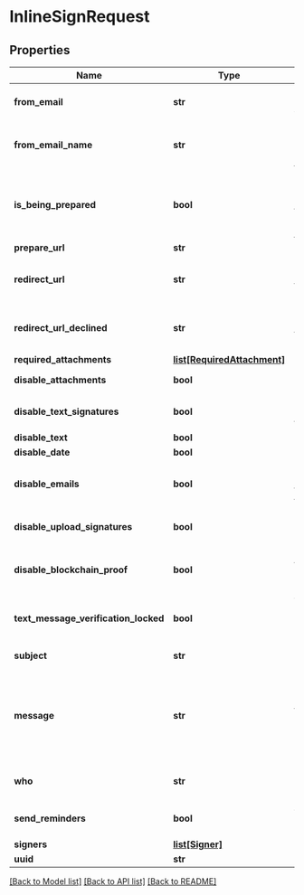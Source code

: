 # InlineSignRequest

## Properties
Name | Type | Description | Notes
------------ | ------------- | ------------- | -------------
**from_email** | **str** | Email of user sending the SignRequest (must be a validated email) | [optional] 
**from_email_name** | **str** | Name to be used in the &#x60;From&#x60; email header, e.g. &#x60;{from_email_name} &lt;no-reply@signrequest.com&gt;&#x60; | [optional] 
**is_being_prepared** | **bool** | Have the sender of a SignRequest prepare the document before sending the request out, see: [prepare using the web interface](#section/Preparing-a-document/Prepare-using-the-web-interface) | [optional] 
**prepare_url** | **str** |  | [optional] 
**redirect_url** | **str** | URL at which SignRequest will redirect to when a document is signed | [optional] 
**redirect_url_declined** | **str** | URL at which SignRequest will redirect to when a document is declined | [optional] 
**required_attachments** | [**list[RequiredAttachment]**](RequiredAttachment.md) |  | [optional] 
**disable_attachments** | **bool** | Disable uploading/adding of attachments | [optional] 
**disable_text_signatures** | **bool** | Disable usage of signatures generated by typing (text) | [optional] 
**disable_text** | **bool** | Disable adding of text | [optional] 
**disable_date** | **bool** | Disable adding of dates | [optional] 
**disable_emails** | **bool** | Disable all SignRequest status emails as well as the email that contains the signed documents | [optional] 
**disable_upload_signatures** | **bool** | Disable usage of uploaded signatures (images) | [optional] 
**disable_blockchain_proof** | **bool** | Disables storing timestamp proof hashes in blockchain integrations. | [optional] 
**text_message_verification_locked** | **bool** | When true a text message verification is needed before the signer can see the document | [optional] 
**subject** | **str** | Subject of SignRequest email | [optional] 
**message** | **str** | Message to include in SignRequest email, may contain the following html tags: &#x60;a&#x60;, &#x60;abbr&#x60;, &#x60;acronym&#x60;, &#x60;b&#x60;, &#x60;blockquote&#x60;, &#x60;code&#x60;, &#x60;em&#x60;, &#x60;i&#x60;, &#x60;ul&#x60;, &#x60;li&#x60;, &#x60;ol&#x60;, and &#x60;strong&#x60; | [optional] 
**who** | **str** | &#x60;m&#x60;: only me, &#x60;mo&#x60;: me and others, &#x60;o&#x60;: only others | [optional] 
**send_reminders** | **bool** | Automatically remind signers to sign a document | [optional] 
**signers** | [**list[Signer]**](Signer.md) |  | [optional] 
**uuid** | **str** |  | [optional] 

[[Back to Model list]](../README.md#documentation-for-models) [[Back to API list]](../README.md#documentation-for-api-endpoints) [[Back to README]](../README.md)


